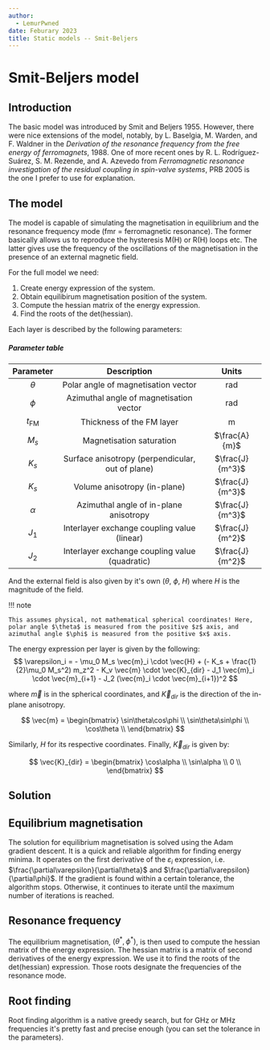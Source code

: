 ```yaml
---
author:
  - LemurPwned
date: Feburary 2023
title: Static models -- Smit-Beljers
---
```

# Smit-Beljers model

## Introduction
The basic model was introduced by Smit and Beljers 1955. However, there were nice extensions of the model, notably, by L. Baselgia, M. Warden, and F. Waldner in the *Derivation of the resonance frequency from the free energy of ferromagnets*, 1988. One of more recent ones by R. L. Rodríguez-Suárez, S. M. Rezende, and A. Azevedo from *Ferromagnetic resonance investigation of the residual coupling in spin-valve systems*, PRB 2005 is the one I prefer to use for explanation.

## The model
The model is capable of simulating the magnetisation in equilibrium and the resonance frequency mode (fmr = ferromagnetic resonance). The former basically allows us to reproduce the hysteresis M(H) or R(H) loops etc. The latter gives use the frequency of the oscillations of the magnetisation in the presence of an external magnetic field. 

For the full model we need:

1. Create energy expression of the system.
2. Obtain equilibirum magnetisation position of the system. 
3. Compute the hessian matrix of the energy expression.
4. Find the roots of the det(hessian). 

Each layer is described by the following parameters:
##### Parameter table
|    Parameter    |                   Description                    |      Units      |
| :-------------: | :----------------------------------------------: | :-------------: |
|    $\theta$     |       Polar angle of magnetisation vector        |       rad       |
|     $\phi$      |     Azimuthal angle of magnetisation vector      |       rad       |
| $t_\textrm{FM}$ |            Thickness of the FM layer             |        m        |
|      $M_s$      |             Magnetisation saturation             |  $\frac{A}{m}$  |
|      $K_s$      | Surface anisotropy (perpendicular, out of plane) | $\frac{J}{m^3}$ |
|      $K_s$      |          Volume anisotropy  (in-plane)           | $\frac{J}{m^3}$ |
|    $\alpha$     |      Azimuthal angle of in-plane anisotropy      | $\frac{J}{m^3}$ |
|      $J_1$      |   Interlayer exchange coupling value (linear)    | $\frac{J}{m^2}$ |
|      $J_2$      |  Interlayer exchange coupling value (quadratic)  | $\frac{J}{m^2}$ |

And the external field is also given by it's own ($\theta$, $\phi$, $H$) where $H$ is the magnitude of the field.

!!! note

    This assumes physical, not mathematical spherical coordinates! Here, polar angle $\theta$ is measured from the positive $z$ axis, and azimuthal angle $\phi$ is measured from the positive $x$ axis.

The energy expression per layer is given by the following:
$$
\varepsilon_i = - \mu_0 M_s \vec{m}_i \cdot \vec{H} + (- K_s + \frac{1}{2}\mu_0 M_s^2) m_z^2 - K_v \vec{m} \cdot \vec{K}_{dir} - J_1 \vec{m}_i \cdot \vec{m}_{i+1} - J_2 (\vec{m}_i \cdot \vec{m}_{i+1})^2
$$

where $\vec{m}$ is in the spherical coordinates, and $\vec{K}_{dir}$ is the direction of the in-plane anisotropy.

$$
    \vec{m} = \begin{bmatrix}
        \sin\theta\cos\phi \\ 
        \sin\theta\sin\phi \\
        \cos\theta          \\
    \end{bmatrix}
$$

Similarly, $H$ for its respective coordinates.
Finally, $\vec{K}_{dir}$ is given by:

$$
\vec{K}_{dir} = \begin{bmatrix}
    \cos\alpha \\ 
    \sin\alpha \\
    0          \\
\end{bmatrix}
$$

## Solution

## Equilibrium magnetisation
The solution for equilibrium magnetisation is solved using the Adam gradient descent. It is a quick and reliable algorithm for finding energy minima. It operates on the first derivative of the $\varepsilon_i$ expression, i.e. $\frac{\partial\varepsilon}{\partial\theta}$ and $\frac{\partial\varepsilon}{\partial\phi}$. If the gradient is found within a certain tolerance, the algorithm stops. Otherwise, it continues to iterate until the maximum number of iterations is reached.

## Resonance frequency
The equilibrium magnetisation, $(\theta^*, \phi^*)$, is then used to compute the hessian matrix of the energy expression. The hessian matrix is a matrix of second derivatives of the energy expression. We use it to find the roots of the det(hessian) expression. Those roots designate the frequencies of the resonance mode. 

## Root finding
Root finding algorithm is a native greedy search, but for GHz or MHz frequencies it's pretty fast and precise enough (you can set the tolerance in the parameters).